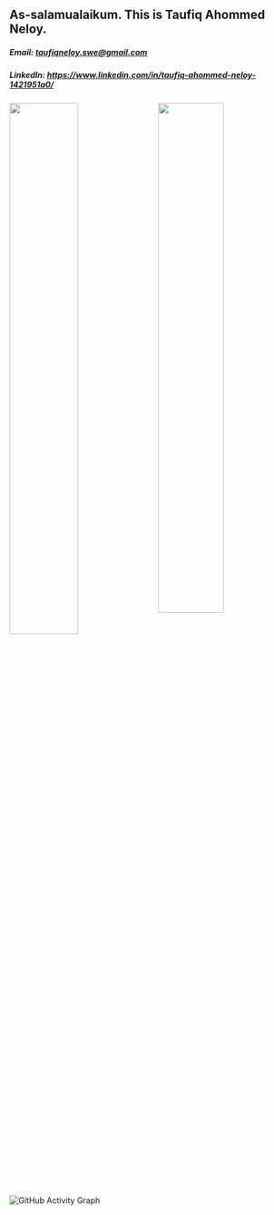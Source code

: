 ## As-salamualaikum. This is Taufiq Ahommed Neloy.
##### Email: taufiqneloy.swe@gmail.com
##### LinkedIn: https://www.linkedin.com/in/taufiq-ahommed-neloy-1421951a0/

<img  src="https://github-readme-stats.vercel.app/api?username=Neloy-SWE&show_icons=true&hide_border=true&theme=tokyonight" width="48%" align="right" >
<img  src="https://github-readme-streak-stats.herokuapp.com/?user=Neloy-SWE&theme=tokyonight&hide_border=true" width="49%" >

![GitHub Activity Graph](https://activity-graph.herokuapp.com/graph?username=Neloy-SWE&bg_color=000000&color=4fff67&line=4fff67&point=ffffff&area=true&hide_border=true)
